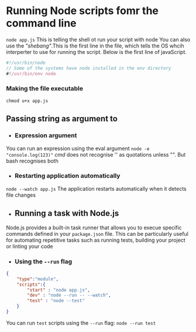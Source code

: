# Running Node scripts fomr the command line
`node app.js`
This is telling the shell ot run your script with node
You can also use the *"shebang"*.This is the first line in the file,
which tells the OS whcih interperter to use for running the script. Below
is the first line of javaScript.

```javascript app.js
#!/usr/bin/node
// Some of the systems have node installed in the env directory
#!/usr/bin/env node

```

### Making the file executable
`chmod u+x app.js`

## Passing string as argument to
- ### Expression argument
You can run an expression using the eval argument
`node -e "console.log(123)"`
*cmd* does not recognise '' as quotations unless "".
But bash recognises both

- ### Restarting application automatically
`node --watch app.js`
The application restarts automatically when it detects file changes

- ## Running a task with Node.js
Node.js provides a built-in task runner that allows you to execue specific commands defined in your `package.json` file. This can be particularly useful for automating repetitive tasks such as running tests, building your project or linting your code

- ### Using the `--run` flag
```json
{
    "type":"module",
    "scripts":{
        "start" : "node app.js",
        "dev" : "node --run -- --watch",
        "test" : "node --test"
    }
}
```

You can run `test` scripts using the `--run` flag:
`node --run test`


